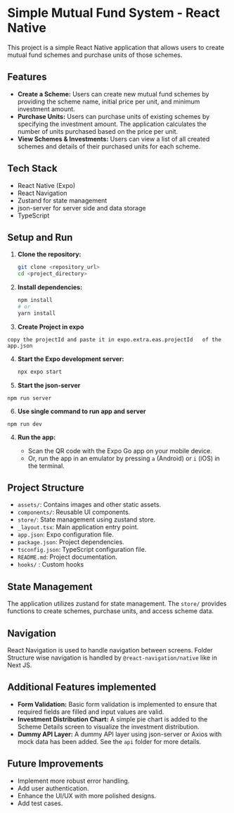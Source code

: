 # Simple Mutual Fund System - React Native

This project is a simple React Native application that allows users to create mutual fund schemes and purchase units of those schemes.

## Features

-   **Create a Scheme:** Users can create new mutual fund schemes by providing the scheme name, initial price per unit, and minimum investment amount.
-   **Purchase Units:** Users can purchase units of existing schemes by specifying the investment amount. The application calculates the number of units purchased based on the price per unit.
-   **View Schemes & Investments:** Users can view a list of all created schemes and details of their purchased units for each scheme.

## Tech Stack

-   React Native (Expo)
-   React Navigation
-   Zustand for state management
-   json-server for server side and data storage
-   TypeScript

## Setup and Run

1.  **Clone the repository:**

    ```bash
    git clone <repository_url>
    cd <project_directory>
    ```

2.  **Install dependencies:**

    ```bash
    npm install
    # or
    yarn install
    ```
3. **Create Project in expo**

`copy the projectId and paste it in expo.extra.eas.projectId   of the app.json`


4.  **Start the Expo development server:**

    ```bash
    npx expo start
    ```

5. **Start the json-server**

```
npm run server

```
6. **Use single command to run app and server**

```
npm run dev
```

4.  **Run the app:**

    -   Scan the QR code with the Expo Go app on your mobile device.
    -   Or, run the app in an emulator by pressing `a` (Android) or `i` (iOS) in the terminal.

## Project Structure

-   `assets/`: Contains images and other static assets.
-   `components/`: Reusable UI components.
-   `store/`: State management using zustand store.
-   `_layout.tsx`: Main application entry point.
-   `app.json`: Expo configuration file.
-   `package.json`: Project dependencies.
-   `tsconfig.json`: TypeScript configuration file.
-   `README.md`: Project documentation.
-    `hooks/` : Custom hooks

## State Management

The application utilizes zustand  for state management. The `store/` provides functions to create schemes, purchase units, and access scheme data.


## Navigation

React Navigation is used to handle navigation between screens.
Folder Structure wise navigation is handled by `@react-navigation/native` like in Next JS.

## Additional Features implemented

-   **Form Validation:** Basic form validation is implemented to ensure that required fields are filled and input values are valid.
-   **Investment Distribution Chart:** A simple pie chart is added to the Scheme Details screen to visualize the investment distribution.
-   **Dummy API Layer:** A dummy API layer using json-server or Axios with mock data has been added. See the `api` folder for more details.

## Future Improvements

-   Implement more robust error handling.
-   Add user authentication.
-   Enhance the UI/UX with more polished designs.
-   Add test cases.
